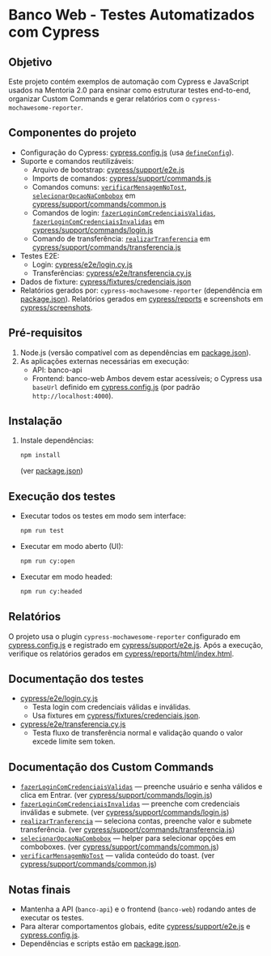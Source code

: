 # Banco Web - Testes Automatizados com Cypress

Objetivo
--------
Este projeto contém exemplos de automação com Cypress e JavaScript usados na Mentoria 2.0 para ensinar como estruturar testes end-to-end, organizar Custom Commands e gerar relatórios com o `cypress-mochawesome-reporter`.

Componentes do projeto
---------------------
- Configuração do Cypress: [cypress.config.js](cypress.config.js) (usa [`defineConfig`](cypress.config.js)).
- Suporte e comandos reutilizáveis:
  - Arquivo de bootstrap: [cypress/support/e2e.js](cypress/support/e2e.js)
  - Imports de comandos: [cypress/support/commands.js](cypress/support/commands.js)
  - Comandos comuns: [`verificarMensagemNoTost`](cypress/support/commands/common.js), [`selecionarOpcaoNaCombobox`](cypress/support/commands/common.js) em [cypress/support/commands/common.js](cypress/support/commands/common.js)
  - Comandos de login: [`fazerLoginComCredenciaisValidas`](cypress/support/commands/login.js), [`fazerLoginComCredenciaisInvalidas`](cypress/support/commands/login.js) em [cypress/support/commands/login.js](cypress/support/commands/login.js)
  - Comando de transferência: [`realizarTranferencia`](cypress/support/commands/transferencia.js) em [cypress/support/commands/transferencia.js](cypress/support/commands/transferencia.js)
- Testes E2E:
  - Login: [cypress/e2e/login.cy.js](cypress/e2e/login.cy.js)
  - Transferências: [cypress/e2e/transferencia.cy.js](cypress/e2e/transferencia.cy.js)
- Dados de fixture: [cypress/fixtures/credenciais.json](cypress/fixtures/credenciais.json)
- Relatórios gerados por: `cypress-mochawesome-reporter` (dependência em [package.json](package.json)). Relatórios gerados em [cypress/reports](cypress/reports/) e screenshots em [cypress/screenshots](cypress/screenshots/).

Pré-requisitos
--------------
1. Node.js (versão compatível com as dependências em [package.json](package.json)).
2. As aplicações externas necessárias em execução:
   - API: banco-api
   - Frontend: banco-web
   Ambos devem estar acessíveis; o Cypress usa `baseUrl` definido em [cypress.config.js](cypress.config.js) (por padrão `http://localhost:4000`).

Instalação
----------
1. Instale dependências:
   ```sh
   npm install
   ```
   (ver [package.json](package.json))

Execução dos testes
-------------------
- Executar todos os testes em modo sem interface:
  ```sh
  npm run test
  ```
- Executar em modo aberto (UI):
  ```sh
  npm run cy:open
  ```
- Executar em modo headed:
  ```sh
  npm run cy:headed
  ```

Relatórios
----------
O projeto usa o plugin `cypress-mochawesome-reporter` configurado em [cypress.config.js](cypress.config.js) e registrado em [cypress/support/e2e.js](cypress/support/e2e.js). Após a execução, verifique os relatórios gerados em [cypress/reports/html/index.html](cypress/reports/html/index.html).

Documentação dos testes
-----------------------
- [cypress/e2e/login.cy.js](cypress/e2e/login.cy.js)
  - Testa login com credenciais válidas e inválidas.
  - Usa fixtures em [cypress/fixtures/credenciais.json](cypress/fixtures/credenciais.json).
- [cypress/e2e/transferencia.cy.js](cypress/e2e/transferencia.cy.js)
  - Testa fluxo de transferência normal e validação quando o valor excede limite sem token.

Documentação dos Custom Commands
-------------------------------
- [`fazerLoginComCredenciaisValidas`](cypress/support/commands/login.js) — preenche usuário e senha válidos e clica em Entrar. (ver [cypress/support/commands/login.js](cypress/support/commands/login.js))
- [`fazerLoginComCredenciaisInvalidas`](cypress/support/commands/login.js) — preenche com credenciais inválidas e submete. (ver [cypress/support/commands/login.js](cypress/support/commands/login.js))
- [`realizarTranferencia`](cypress/support/commands/transferencia.js) — seleciona contas, preenche valor e submete transferência. (ver [cypress/support/commands/transferencia.js](cypress/support/commands/transferencia.js))
- [`selecionarOpcaoNaCombobox`](cypress/support/commands/common.js) — helper para selecionar opções em comboboxes. (ver [cypress/support/commands/common.js](cypress/support/commands/common.js))
- [`verificarMensagemNoTost`](cypress/support/commands/common.js) — valida conteúdo do toast. (ver [cypress/support/commands/common.js](cypress/support/commands/common.js))

Notas finais
------------
- Mantenha a API (`banco-api`) e o frontend (`banco-web`) rodando antes de executar os testes.
- Para alterar comportamentos globais, edite [cypress/support/e2e.js](cypress/support/e2e.js) e [cypress.config.js](cypress.config.js).
- Dependências e scripts estão em [package.json](package.json).